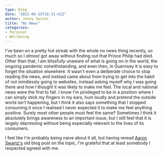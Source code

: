 ```yaml
---
type: blog
date: "2021-04-15T16:31:42Z"
author: Jonny Spicer
title: "No News"
categories:
- Personal
- Wellbeing
---
```

I've been on a pretty hot streak with the whole no news thing recently, so much so I *almost* got away without finding out that Prince Philip had died. Other than that, I am blissfully unaware of what is going on
in the world, the ongoing pandemic notwithstanding, and even then, in Guernsey it is easy to forget the situation elsewhere. It wasn't even a deliberate choice to stop reading the news, and instead came about
from trying to get into the habit of not mindlessly going to websites, instead asking myself why I was going there and how I thought it was likely to make me feel. The local and national news were the first to fall.
I know I'm privileged to be in a position where I can simply stick my fingers in my ears, hum loudly and pretend the outside world isn't happening, but I think it also says something that I stopped consuming it
once I realised I never expected it to make me feel anything positive. Surely most other people must feel the same? Sometimes I think it absolutely brings awareness to an important issue, but I still feel that it
is largely depressing without being especially relevant to the lives of its consumers.

I feel like I'm probably being naive about it all, but having reread [Aaron Swartz's](http://www.aaronsw.com/weblog/hatethenews) old blog post on the topic, I'm grateful that at least somebody I respected agreed with
me.
